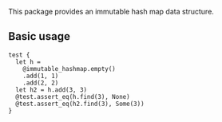 This package provides an immutable hash map data structure.

## Basic usage
```
test {
  let h =
    @immutable_hashmap.empty()
    .add(1, 1)
    .add(2, 2)
  let h2 = h.add(3, 3)
  @test.assert_eq(h.find(3), None)
  @test.assert_eq(h2.find(3), Some(3))
}
```
